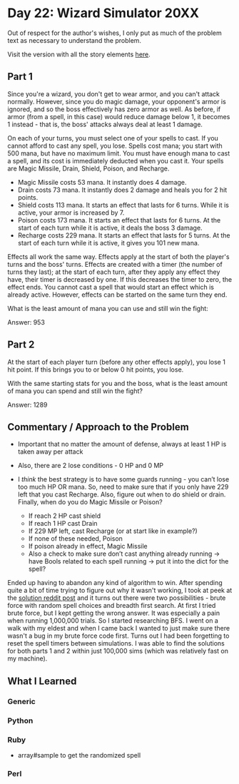# Day 22: Wizard Simulator 20XX

Out of respect for the author's wishes, I only put as much of the problem text as necessary to understand the problem.

Visit the version with all the story elements [here](https://adventofcode.com/2015/day/22).

## Part 1
Since you're a wizard, you don't get to wear armor, and you can't attack normally. However, since you do magic damage, your opponent's armor is ignored, and so the boss effectively has zero armor as well. As before, if armor (from a spell, in this case) would reduce damage below 1, it becomes 1 instead - that is, the boss' attacks always deal at least 1 damage.

On each of your turns, you must select one of your spells to cast. If you cannot afford to cast any spell, you lose. Spells cost mana; you start with 500 mana, but have no maximum limit. You must have enough mana to cast a spell, and its cost is immediately deducted when you cast it. Your spells are Magic Missile, Drain, Shield, Poison, and Recharge.

- Magic Missile costs 53 mana. It instantly does 4 damage.
- Drain costs 73 mana. It instantly does 2 damage and heals you for 2 hit points.
- Shield costs 113 mana. It starts an effect that lasts for 6 turns. While it is active, your armor is increased by 7.
- Poison costs 173 mana. It starts an effect that lasts for 6 turns. At the start of each turn while it is active, it deals the boss 3 damage.
- Recharge costs 229 mana. It starts an effect that lasts for 5 turns. At the start of each turn while it is active, it gives you 101 new mana.

Effects all work the same way. Effects apply at the start of both the player's turns and the boss' turns. Effects are created with a timer (the number of turns they last); at the start of each turn, after they apply any effect they have, their timer is decreased by one. If this decreases the timer to zero, the effect ends. You cannot cast a spell that would start an effect which is already active. However, effects can be started on the same turn they end.

What is the least amount of mana you can use and still win the fight: 

Answer: 953

## Part 2
At the start of each player turn (before any other effects apply), you lose 1 hit point. If this brings you to or below 0 hit points, you lose.

With the same starting stats for you and the boss, what is the least amount of mana you can spend and still win the fight?

Answer: 1289

## Commentary / Approach to the Problem
- Important that no matter the amount of defense, always at least 1 HP is taken away per attack
- Also, there are 2 lose conditions - 0 HP and 0 MP
- I *think* the best strategy is to have some guards running - you can’t lose too much HP OR mana. So, need to make sure that if you only have 229 left that you cast Recharge. Also, figure out when to do shield or drain. Finally, when do you do Magic Missile or Poison? 

  - If reach 2 HP cast shield
  - If reach 1 HP cast Drain
  - If 229 MP left, cast Recharge (or at start like in example?)
  - If none of these needed, Poison
  - If poison already in effect, Magic Missile
  - Also a check to make sure don’t cast anything already running -> have Bools related to each spell running -> put it into the dict for the spell?

Ended up having to abandon any kind of algorithm to win. After spending quite a bit of time trying to figure out why it wasn't working, I took at peek at the [solution reddit post](https://www.reddit.com/r/adventofcode/comments/3xspyl/day_22_solutions/) and it turns out there were two possibilities - brute force with random spell choices and breadth first search. At first I tried brute force, but I kept getting the wrong answer. It was especially a pain when running 1,000,000 trials. So I started researching BFS. I went on a walk with my eldest and when I came back I wanted to just make sure there wasn't a bug in my brute force code first. Turns out I had been forgetting to reset the spell timers between simulations. I was able to find the solutions for both parts 1 and 2 within just 100,000 sims (which was relatively fast on my machine). 
## What I Learned

### Generic

### Python

### Ruby
- array#sample to get the randomized spell
### Perl

